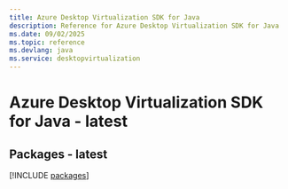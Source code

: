 ```yaml
---
title: Azure Desktop Virtualization SDK for Java
description: Reference for Azure Desktop Virtualization SDK for Java
ms.date: 09/02/2025
ms.topic: reference
ms.devlang: java
ms.service: desktopvirtualization
---
```

# Azure Desktop Virtualization SDK for Java - latest
## Packages - latest
[!INCLUDE [packages](desktop-virtualization-index.md)]